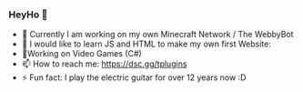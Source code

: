 ### HeyHo 👋

- 🔭 Currently I am working on my own Minecraft Network / The WebbyBot
- 🌱 I would like to learn JS and HTML to make my own first Website:
- 🔧Working on Video Games (C#)
- 📫 How to reach me: https://dsc.gg/tplugins
- ⚡ Fun fact: I play the electric guitar for over 12 years now :D

